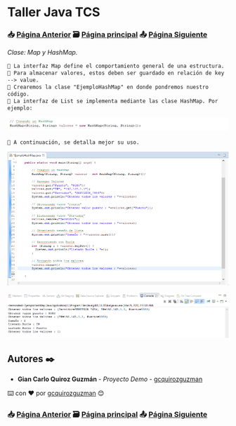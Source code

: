 # Taller Java TCS
### 📥 [Página Anterior](https://github.com/gcquirozguzman/java-tcs-202001/tree/LIST100001) 🗃️ [Página principal](https://github.com/gcquirozguzman/java-tcs-202001) 📤 [Página Siguiente](https://github.com/gcquirozguzman/java-tcs-202001/tree/POO0100001)

_Clase: Map y HashMap._

```
📢 La interfaz Map define el comportamiento general de una estructura.
📢 Para almacenar valores, estos deben ser guardado en relación de key --> value.
📢 Crearemos la clase "EjemploHashMap" en donde pondremos nuestro código.
📢 La interfaz de List se implementa mediante las clase HashMap. Por ejemplo:
```

![Error: imagen no ha sido cargada](https://github.com/gcquirozguzman/java-tcs-202001/blob/master/imagenes/LVSA100001_1.png)

```
📢 A continuación, se detalla mejor su uso.
```

![Error: imagen no ha sido cargada](https://github.com/gcquirozguzman/java-tcs-202001/blob/master/imagenes/LVSA100001_2.png)

![Error: imagen no ha sido cargada](https://github.com/gcquirozguzman/java-tcs-202001/blob/master/imagenes/LVSA100001_3.png)

## Autores ✒️

* **Gian Carlo Quiroz Guzmán** - *Proyecto Demo* - [gcquirozguzman](https://github.com/gcquirozguzman)

⌨️ con ❤️ por [gcquirozguzman](https://github.com/gcquirozguzman) 😊

### 📥 [Página Anterior](https://github.com/gcquirozguzman/java-tcs-202001/tree/LIST100001) 🗃️ [Página principal](https://github.com/gcquirozguzman/java-tcs-202001) 📤 [Página Siguiente](https://github.com/gcquirozguzman/java-tcs-202001/tree/POO0100001)
